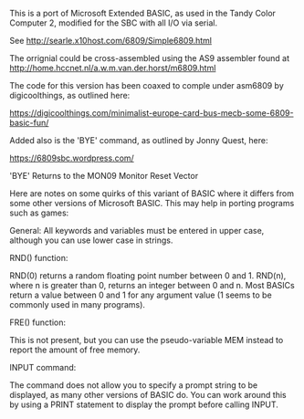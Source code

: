 This is a port of Microsoft Extended BASIC, as used in the Tandy
Color Computer 2, modified for the SBC with all I/O via serial.

See http://searle.x10host.com/6809/Simple6809.html

The orrignial could be cross-assembled using the AS9 assembler found at
http://home.hccnet.nl/a.w.m.van.der.horst/m6809.html

The code for this version has been coaxed to comple under asm6809
by digicoolthings, as outlined here:

https://digicoolthings.com/minimalist-europe-card-bus-mecb-some-6809-basic-fun/

Added also is the 'BYE' command, as outlined by Jonny Quest, here:

https://6809sbc.wordpress.com/

'BYE' Returns to the MON09 Monitor Reset Vector

Here are notes on some quirks of this variant of BASIC where it
differs from some other versions of Microsoft BASIC. This may help in
porting programs such as games:

General: All keywords and variables must be entered in upper case,
although you can use lower case in strings.

RND() function:

RND(0) returns a random floating point number between 0 and 1. RND(n),
where n is greater than 0, returns an integer between 0 and n. Most
BASICs return a value between 0 and 1 for any argument value (1 seems
to be commonly used in many programs).

FRE() function:

This is not present, but you can use the pseudo-variable MEM instead
to report the amount of free memory.

INPUT command:

The command does not allow you to specify a prompt string to be
displayed, as many other versions of BASIC do. You can work around
this by using a PRINT statement to display the prompt before calling
INPUT.
